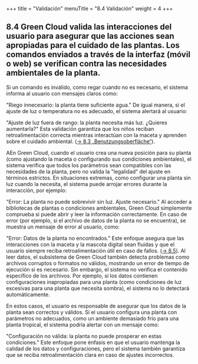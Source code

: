 +++
title = "Validación"
menuTitle = "8.4 Validación"
weight = 4
+++

## 8.4 Green Cloud valida las interacciones del usuario para asegurar que las acciones sean apropiadas para el cuidado de las plantas. Los comandos enviados a través de la interfaz (móvil o web) se verifican contra las necesidades ambientales de la planta.

Si un comando es inválido, como regar cuando no es necesario, el sistema informa al usuario con mensajes claros como:

"Riego innecesario: la planta tiene suficiente agua."
De igual manera, si el ajuste de luz o temperatura no es adecuado, el sistema alertará al usuario:

"Ajuste de luz fuera de rango: la planta necesita más luz. ¿Quieres aumentarla?"
Esta validación garantiza que los niños reciban retroalimentación correcta mientras interactúan con la maceta y aprenden sobre el cuidado ambiental. ([→ 8.3 „Benutzungsoberfläche“](/08_konzepte/03_benutzungsoberflaeche/)).

AEn Green Cloud, cuando el usuario crea una nueva posición para su planta (como ajustando la maceta o configurando sus condiciones ambientales), el sistema verifica que todos los parámetros sean compatibles con las necesidades de la planta, pero no valida la "legalidad" del ajuste en términos estrictos. En situaciones extremas, como configurar una planta sin luz cuando la necesita, el sistema puede arrojar errores durante la interacción, por ejemplo:

"Error: La planta no puede sobrevivir sin luz. Ajuste necesario."
Al acceder a bibliotecas de plantas o condiciones ambientales, Green Cloud simplemente comprueba si puede abrir y leer la información correctamente. En caso de error (por ejemplo, si el archivo de datos de la planta no se encuentra), se muestra un mensaje de error al usuario, como:

"Error: Datos de la planta no encontrados."
Este enfoque asegura que las interacciones con la maceta y la mascota digital sean fluidas y que el usuario siempre reciba retroalimentación útil en caso de fallos. ([→ 8.5](/08_konzepte/05_fehlerbehandlung/)).
Al leer datos, el subsistema de Green Cloud también detecta problemas como archivos corruptos o formatos no válidos, mostrando un error de tiempo de ejecución si es necesario. Sin embargo, el sistema no verifica el contenido específico de los archivos. Por ejemplo, si los datos contienen configuraciones inapropiadas para una planta (como condiciones de luz excesivas para una planta que necesita sombra), el sistema no lo detectará automáticamente.

En estos casos, el usuario es responsable de asegurar que los datos de la planta sean correctos y válidos. Si el usuario configura una planta con parámetros no adecuados, como un ambiente demasiado frío para una planta tropical, el sistema podría alertar con un mensaje como:

"Configuración no válida: la planta no puede prosperar en estas condiciones."
Este enfoque pone énfasis en que el usuario mantenga la calidad de los datos y configuraciones, pero el sistema también garantiza que se reciba retroalimentación clara en caso de ajustes incorrectos.
